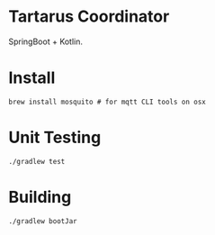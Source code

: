 # Tartarus Coordinator

SpringBoot + Kotlin.

# Install

```
brew install mosquito # for mqtt CLI tools on osx
```

# Unit Testing

```
./gradlew test
```

# Building

```
./gradlew bootJar
```